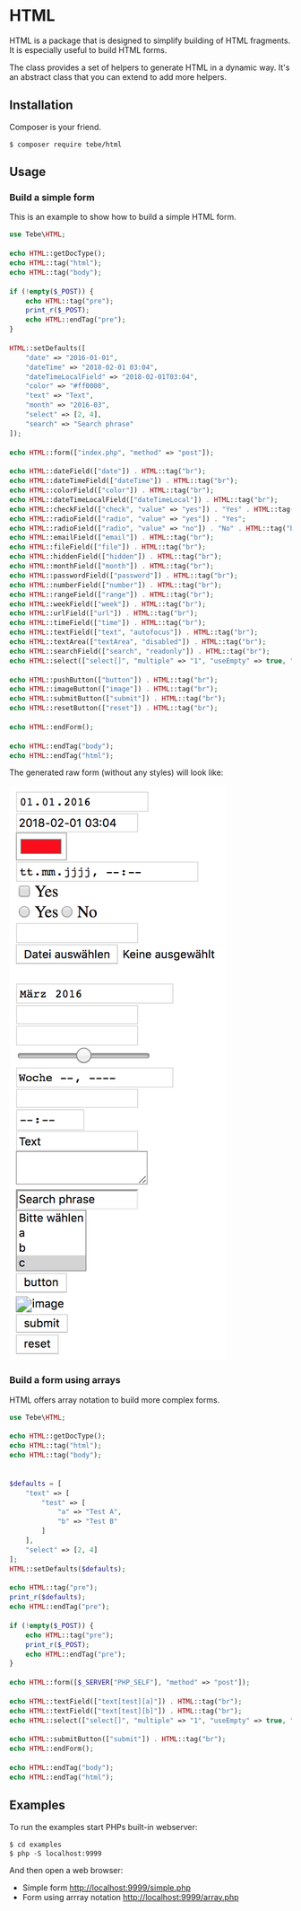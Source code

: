 # HTML

HTML is a package that is designed to simplify building of HTML fragments. It is especially useful to build HTML forms.

The class provides a set of helpers to generate HTML in a dynamic way. It's an abstract class that you can extend to add more helpers.


## Installation

Composer is your friend.

~~~
$ composer require tebe/html
~~~


## Usage

### Build a simple form

This is an example to show how to build a simple HTML form.

~~~php
use Tebe\HTML;

echo HTML::getDocType();
echo HTML::tag("html");
echo HTML::tag("body");

if (!empty($_POST)) {
    echo HTML::tag("pre");
    print_r($_POST);
    echo HTML::endTag("pre");
}

HTML::setDefaults([
    "date" => "2016-01-01",
    "dateTime" => "2018-02-01 03:04",
    "dateTimeLocalField" => "2018-02-01T03:04",
    "color" => "#ff0000",
    "text" => "Text",
    "month" => "2016-03",
    "select" => [2, 4],
    "search" => "Search phrase"
]);

echo HTML::form(["index.php", "method" => "post"]);

echo HTML::dateField(["date"]) . HTML::tag("br");
echo HTML::dateTimeField(["dateTime"]) . HTML::tag("br");
echo HTML::colorField(["color"]) . HTML::tag("br");
echo HTML::dateTimeLocalField(["dateTimeLocal"]) . HTML::tag("br");
echo HTML::checkField(["check", "value" => "yes"]) . "Yes" . HTML::tag("br");
echo HTML::radioField(["radio", "value" => "yes"]) . "Yes";
echo HTML::radioField(["radio", "value" => "no"]) . "No" . HTML::tag("br");
echo HTML::emailField(["email"]) . HTML::tag("br");
echo HTML::fileField(["file"]) . HTML::tag("br");
echo HTML::hiddenField(["hidden"]) . HTML::tag("br");
echo HTML::monthField(["month"]) . HTML::tag("br");
echo HTML::passwordField(["password"]) . HTML::tag("br");
echo HTML::numberField(["number"]) . HTML::tag("br");
echo HTML::rangeField(["range"]) . HTML::tag("br");
echo HTML::weekField(["week"]) . HTML::tag("br");
echo HTML::urlField(["url"]) . HTML::tag("br");
echo HTML::timeField(["time"]) . HTML::tag("br");
echo HTML::textField(["text", "autofocus"]) . HTML::tag("br");
echo HTML::textArea(["textArea", "disabled"]) . HTML::tag("br");
echo HTML::searchField(["search", "readonly"]) . HTML::tag("br");
echo HTML::select(["select[]", "multiple" => "1", "useEmpty" => true, "emptyValue" => -1, "emptyText" => "Bitte wählen"], ["a", "b", "c", "d", "e", "f", "g"]) . HTML::tag("br");

echo HTML::pushButton(["button"]) . HTML::tag("br");
echo HTML::imageButton(["image"]) . HTML::tag("br");
echo HTML::submitButton(["submit"]) . HTML::tag("br");
echo HTML::resetButton(["reset"]) . HTML::tag("br");

echo HTML::endForm();

echo HTML::endTag("body");
echo HTML::endTag("html");
~~~

The generated raw form (without any styles) will look like:

![](screenshot.png)


### Build a form using arrays

HTML offers array notation to build more complex forms.

~~~php
use Tebe\HTML;

echo HTML::getDocType();
echo HTML::tag("html");
echo HTML::tag("body");


$defaults = [
    "text" => [
        "test" => [
            "a" => "Test A",
            "b" => "Test B"
        ]
    ],
    "select" => [2, 4]
];
HTML::setDefaults($defaults);

echo HTML::tag("pre");
print_r($defaults);
echo HTML::endTag("pre");

if (!empty($_POST)) {
    echo HTML::tag("pre");
    print_r($_POST);
    echo HTML::endTag("pre");
}

echo HTML::form([$_SERVER["PHP_SELF"], "method" => "post"]);

echo HTML::textField(["text[test][a]"]) . HTML::tag("br");
echo HTML::textField(["text[test][b]"]) . HTML::tag("br");
echo HTML::select(["select[]", "multiple" => "1", "useEmpty" => true, "emptyValue" => -1, "emptyText" => "Bitte wählen"], ["a", "b", "c", "d", "e", "f", "g"]) . HTML::tag("br");

echo HTML::submitButton(["submit"]) . HTML::tag("br");
echo HTML::endForm();

echo HTML::endTag("body");
echo HTML::endTag("html");
~~~


## Examples

To run the examples start PHPs built-in webserver:

~~~
$ cd examples
$ php -S localhost:9999
~~~

And then open a web browser:

- Simple form <http://localhost:9999/simple.php>
- Form using arrray notation <http://localhost:9999/array.php>
